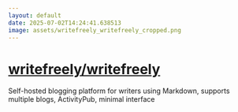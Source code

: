 ```yaml
---
layout: default
date: 2025-07-02T14:24:41.638513
image: assets/writefreely_writefreely_cropped.png
---
```


# [writefreely/writefreely](https://github.com/writefreely/writefreely)

Self-hosted blogging platform for writers using Markdown, supports multiple blogs, ActivityPub, minimal interface
